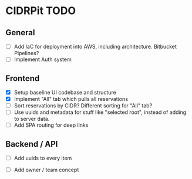 # CIDRPit TODO

## General

* [ ] Add IaC for deployment into AWS, including architecture. Bitbucket Pipelines?
* [ ] Implement Auth system

## Frontend

* [x] Setup baseline UI codebase and structure
* [x] Implement "All" tab which pulls all reservations
* [ ] Sort reservations by CIDR? Different sorting for "All" tab?
* [ ] Use uuids and metadata for stuff like "selected root", instead of adding to server data.
* [ ] Add SPA routing for deep links

## Backend / API

* [ ] Add uuids to every item
* [ ] Add owner / team concept

